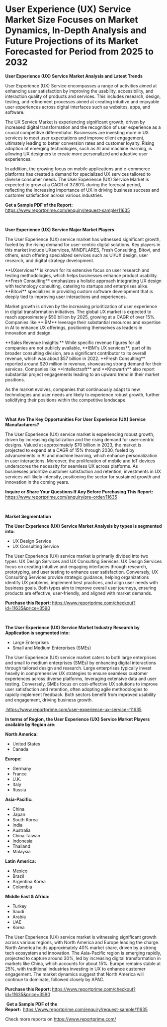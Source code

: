 <p><h1>User Experience (UX) Service Market Size Focuses on Market Dynamics, In-Depth Analysis and Future Projections of its Market Forecasted for Period from 2025 to 2032</h1></p><p><strong>User Experience (UX) Service Market Analysis and Latest Trends</strong></p>
<p><p>User Experience (UX) Service encompasses a range of activities aimed at enhancing user satisfaction by improving the usability, accessibility, and interaction quality of products and services. This includes research, design, testing, and refinement processes aimed at creating intuitive and enjoyable user experiences across digital interfaces such as websites, apps, and software.</p><p>The UX Service Market is experiencing significant growth, driven by increased digital transformation and the recognition of user experience as a crucial competitive differentiator. Businesses are investing more in UX services to meet user expectations and improve client engagement, ultimately leading to better conversion rates and customer loyalty. Rising adoption of emerging technologies, such as AI and machine learning, is allowing UX designers to create more personalized and adaptive user experiences.</p><p>In addition, the growing focus on mobile applications and e-commerce platforms has created a demand for specialized UX services tailored to diverse consumer needs. The User Experience (UX) Service Market is expected to grow at a CAGR of 37.80% during the forecast period, reflecting the increasing importance of UX in driving business success and customer satisfaction across various industries.</p></p>
<p><strong>Get a Sample PDF of the Report:&nbsp;</strong> <a href="https://www.reportprime.com/enquiry/request-sample/11635?utm_campaign=2991&utm_medium=2&utm_source=Github&utm_content=ia&utm_term=21032025&utm_id=user-experience-ux-service">https://www.reportprime.com/enquiry/request-sample/11635</a></p>
<p>&nbsp;</p>
<p><strong>User Experience (UX) Service Major Market Players</strong></p>
<p><p>The User Experience (UX) service market has witnessed significant growth, fueled by the rising demand for user-centric digital solutions. Key players in this market include UXservices, MINDFLARES, Fresh Consulting, Bitovi, and others, each offering specialized services such as UI/UX design, user research, and digital strategy development.</p><p>**UXservices** is known for its extensive focus on user research and testing methodologies, which helps businesses enhance product usability. **Fresh Consulting** emphasizes a holistic approach integrating UX design with technology consulting, catering to startups and enterprises alike. **Bitovi** specializes in providing custom software development that is deeply tied to improving user interactions and experiences.</p><p>Market growth is driven by the increasing prioritization of user experience in digital transformation initiatives. The global UX market is expected to reach approximately $50 billion by 2025, growing at a CAGR of over 15%. Companies like **IBM** leverage their substantial resources and expertise in AI to enhance UX offerings, positioning themselves as leaders in innovation and design.</p><p>**Sales Revenue Insights:** While specific revenue figures for all companies are not publicly available, **IBM's UX services**, part of its broader consulting division, are a significant contributor to its overall revenue, which was about $57 billion in 2022. **Fresh Consulting** reported around $20 million in revenue, showcasing strong demand for their services. Companies like **Intellectsoft** and **Knowarth** also report substantial project engagements leading to an upward trend in their market positions.</p><p>As the market evolves, companies that continuously adapt to new technologies and user needs are likely to experience robust growth, further solidifying their positions within the competitive landscape.</p></p>
<p>&nbsp;</p>
<p><strong>What Are The Key Opportunities For User Experience (UX) Service Manufacturers?</strong></p>
<p><p>The User Experience (UX) service market is experiencing robust growth, driven by increasing digitalization and the rising demand for user-centric designs. Valued at approximately $70 billion in 2023, the market is projected to expand at a CAGR of 15% through 2030, fueled by advancements in AI and machine learning, which enhance personalization in user interactions. Moreover, the proliferation of mobile and IoT devices underscores the necessity for seamless UX across platforms. As businesses prioritize customer satisfaction and retention, investments in UX services will likely intensify, positioning the sector for sustained growth and innovation in the coming years.</p></p>
<p><strong>Inquire or Share Your Questions If Any Before Purchasing This Report:</strong> <a href="https://www.reportprime.com/enquiry/pre-order/11635?utm_campaign=2991&utm_medium=2&utm_source=Github&utm_content=ia&utm_term=21032025&utm_id=user-experience-ux-service">https://www.reportprime.com/enquiry/pre-order/11635</a></p>
<p>&nbsp;</p>
<p><strong>Market Segmentation</strong></p>
<p><strong>The User Experience (UX) Service Market Analysis by types is segmented into:</strong></p>
<p><ul><li>UX Design Service</li><li>UX Consulting Service</li></ul></p>
<p><p>The User Experience (UX) service market is primarily divided into two types: UX Design Services and UX Consulting Services. UX Design Services focus on creating intuitive and engaging interfaces through research, prototyping, and user testing to enhance user satisfaction. Conversely, UX Consulting Services provide strategic guidance, helping organizations identify UX problems, implement best practices, and align user needs with business goals. Both types aim to improve overall user journeys, ensuring products are effective, user-friendly, and aligned with market demands.</p></p>
<p><strong>Purchase this Report:&nbsp;</strong><a href="https://www.reportprime.com/checkout?id=11635&price=3590&utm_campaign=2991&utm_medium=2&utm_source=Github&utm_content=ia&utm_term=21032025&utm_id=user-experience-ux-service">https://www.reportprime.com/checkout?id=11635&price=3590</a></p>
<p>&nbsp;</p>
<p><strong>The User Experience (UX) Service Market Industry Research by Application is segmented into:</strong></p>
<p><ul><li>Large Enterprises</li><li>Small and Medium Enterprises (SMEs)</li></ul></p>
<p><p>The User Experience (UX) service market caters to both large enterprises and small to medium enterprises (SMEs) by enhancing digital interactions through tailored design and research. Large enterprises typically invest heavily in comprehensive UX strategies to ensure seamless customer experiences across diverse platforms, leveraging extensive data and user testing. Conversely, SMEs focus on cost-effective UX solutions to improve user satisfaction and retention, often adopting agile methodologies to rapidly implement feedback. Both sectors benefit from improved usability and engagement, driving business growth.</p></p>
<p><a href="https://www.reportprime.com/user-experience-ux-service-r11635?utm_campaign=2991&utm_medium=2&utm_source=Github&utm_content=ia&utm_term=21032025&utm_id=user-experience-ux-service">&nbsp;https://www.reportprime.com/user-experience-ux-service-r11635</a></p>
<p><strong>In terms of Region, the User Experience (UX) Service Market Players available by Region are:</strong></p>
<p>
    <p> <strong> North America: </strong>
        <ul>
            <li>United States</li>
            <li>Canada</li>
        </ul>
        </p> 
    <p> <strong> Europe: </strong>
        <ul>
            <li>Germany</li>
            <li>France</li>
            <li>U.K.</li>
            <li>Italy</li>
            <li>Russia</li>
        </ul>
        </p> 
    <p> <strong> Asia-Pacific: </strong>
        <ul>
            <li>China</li>
            <li>Japan</li>
            <li>South Korea</li>
            <li>India</li>
            <li>Australia</li>
            <li>China Taiwan</li>
            <li>Indonesia</li>
            <li>Thailand</li>
            <li>Malaysia</li>
        </ul>
        </p> 
    <p> <strong> Latin America: </strong>
        <ul>
            <li>Mexico</li>
            <li>Brazil</li>
            <li>Argentina Korea</li>
            <li>Colombia</li>
        </ul>
        </p> 
    <p> <strong> Middle East & Africa: </strong>
        <ul>
            <li>Turkey</li>
            <li>Saudi</li>
            <li>Arabia</li>
            <li>UAE</li>
            <li>Korea</li>
        </ul>
    </p>
    </p>
<p><p>The User Experience (UX) service market is witnessing significant growth across various regions, with North America and Europe leading the charge. North America holds approximately 40% market share, driven by a strong tech ecosystem and innovation. The Asia-Pacific region is emerging rapidly, projected to capture around 30%, led by increasing digital transformation in markets like China, which accounts for about 15%. Europe remains stable at 25%, with traditional industries investing in UX to enhance customer engagement. The market dynamics suggest that North America will continue to dominate, followed closely by APAC.</p></p>
<p><strong>Purchase this Report: </strong><a href="https://www.reportprime.com/checkout?id=11635&price=3590&utm_campaign=2991&utm_medium=2&utm_source=Github&utm_content=ia&utm_term=21032025&utm_id=user-experience-ux-service">https://www.reportprime.com/checkout?id=11635&price=3590</a></p>
<p>&nbsp;<strong>Get a Sample PDF of the Report:&nbsp;&nbsp;</strong><a href="https://www.reportprime.com/enquiry/request-sample/11635?utm_campaign=2991&utm_medium=2&utm_source=Github&utm_content=ia&utm_term=21032025&utm_id=user-experience-ux-service">https://www.reportprime.com/enquiry/request-sample/11635</a></p>
<p><strong></strong></p>
<p>Check more reports on <a href="https://www.reportprime.com/?utm_campaign=2991&utm_medium=2&utm_source=Github&utm_content=ia&utm_term=21032025&utm_id=user-experience-ux-service">https://www.reportprime.com/</a></p>